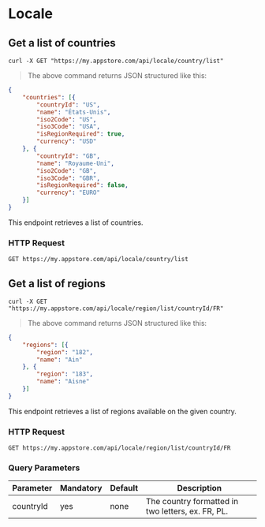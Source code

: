 # Locale

## Get a list of countries

```shell
curl -X GET "https://my.appstore.com/api/locale/country/list"
```

> The above command returns JSON structured like this:

```json
{
    "countries": [{
        "countryId": "US",
        "name": "États-Unis",
        "iso2Code": "US",
        "iso3Code": "USA",
        "isRegionRequired": true,
        "currency": "USD"
    }, {
        "countryId": "GB",
        "name": "Royaume-Uni",
        "iso2Code": "GB",
        "iso3Code": "GBR",
        "isRegionRequired": false,
        "currency": "EURO"
    }]
}
```

This endpoint retrieves a list of countries.  

### HTTP Request

`GET https://my.appstore.com/api/locale/country/list`

## Get a list of regions

```shell
curl -X GET "https://my.appstore.com/api/locale/region/list/countryId/FR"
```

> The above command returns JSON structured like this:

```json
{
    "regions": [{
        "region": "182",
        "name": "Ain"
    }, {
        "region": "183",
        "name": "Aisne"
    }]
}
```

This endpoint retrieves a list of regions available on the given country.

### HTTP Request

`GET https://my.appstore.com/api/locale/region/list/countryId/FR`

### Query Parameters

Parameter | Mandatory | Default | Description
--------- | --------- | ------- | -----------
countryId | yes | none | The country formatted in two letters, ex. FR, PL.
